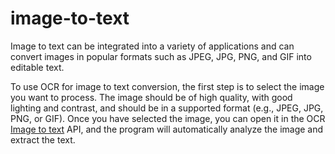 # image-to-text
Image to text can be integrated into a variety of applications and can convert images in popular formats such as JPEG, JPG, PNG, and GIF into editable text. 

To use OCR for image to text conversion, the first step is to select the image you want to process. The image should be of high quality, with good lighting and contrast, and should be in a supported format (e.g., JPEG, JPG, PNG, or GIF). Once you have selected the image, you can open it in the OCR <a href="https://rapidapi.com/hakimiachraf841/api/ocr-image-to-text4">Image to text</a> API, and the program will automatically analyze the image and extract the text.
